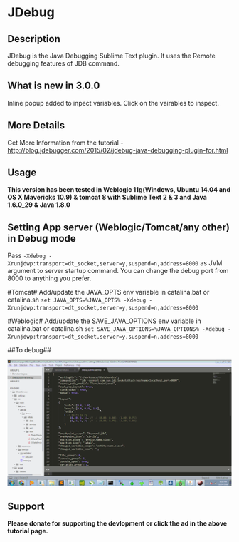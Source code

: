 # JDebug #

## Description ##
JDebug is the Java Debugging Sublime Text plugin. It uses the Remote debugging features of JDB command.

## What is new in 3.0.0
Inline popup added to inpect variables. Click on the vairables to inspect.

## More Details

Get More Information from the tutorial - <http://blog.jdebugger.com/2015/02/jdebug-java-debugging-plugin-for.html>  

## Usage ##
**This version has been tested in Weblogic 11g(Windows, Ubuntu 14.04 and OS X Mavericks 10.9) & tomcat 8 with Sublime Text 2 & 3 and Java 1.6.0_29 & Java 1.8.0**

## Setting App server (Weblogic/Tomcat/any other) in Debug mode
Pass `-Xdebug -Xrunjdwp:transport=dt_socket,server=y,suspend=n,address=8000` as JVM argument to server startup command. You can change the debug port from 8000 to anything you prefer.

#Tomcat#
Add/update the JAVA_OPTS env variable in catalina.bat or catalina.sh
`set JAVA_OPTS=%JAVA_OPTS% -Xdebug -Xrunjdwp:transport=dt_socket,server=y,suspend=n,address=8000`

#Weblogic#
Add/update the SAVE_JAVA_OPTIONS env variable in catalina.bat or catalina.sh
`set SAVE_JAVA_OPTIONS=%JAVA_OPTIONS% -Xdebug -Xrunjdwp:transport=dt_socket,server=y,suspend=n,address=8000
`

##To debug##

![screenshot](https://raw.githubusercontent.com/jdebug/JDebug/master/jdebugging.gif)


## Support ##
**Please donate for supporting the devlopment or click the ad in the above tutorial page.**
